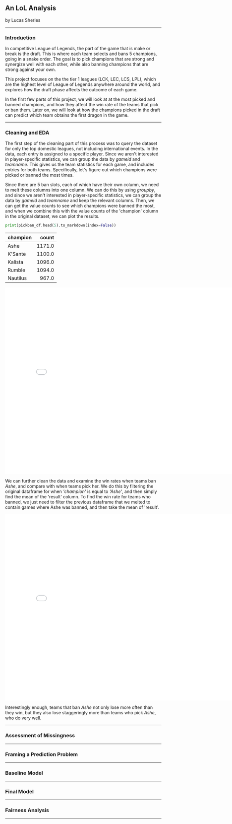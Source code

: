 
## An LoL Analysis

by Lucas Sherles

---

### Introduction

In competitive League of Legends, the part of the game that is make or break is the draft. This is where each team selects and bans 5 champions, going in a snake order. The goal is to pick champions that are strong and synergize well with each other, while also banning champions that are strong against your own.

This project focuses on the the tier 1 leagues (LCK, LEC, LCS, LPL), which are the highest level of League of Legends anywhere around the world, and explores how the draft phase affects the outcome of each game. 

In the first few parts of this project, we will look at at the most picked and banned champions, and how they affect the win rate of the teams that pick or ban them. Later on, we will look at how the champions picked in the draft can predict which team obtains the first dragon in the game.

---

### Cleaning and EDA

The first step of the cleaning part of this process was to query the dataset for only the top domestic leagues, not including international events. In the data, each entry is assigned to a specific player. Since we aren't interested in player-specific statistics, we can group the data by _gameid_ and _teamname_. This gives us the team statistics for each game, and includes entries for both teams. Specifically, let's figure out which champions were picked or banned the most times. 

Since there are 5 ban slots, each of which have their own column, we need to melt these columns into one column. We can do this by using _groupby_, and since we aren't interested in player-specific statistics, we can group the data by _gameid_ and _teamname_ and keep the relevant columns. Then, we can get the value counts to see which champions were banned the most, and when we combine this with the value counts of the 'champion' column in the original dataset, we can plot the results.

```py
print(pickban_df.head(5).to_markdown(index=False))
```

| champion    |     count    |
|:------------|-------------:|
| Ashe        |       1171.0 |
| K'Sante     |       1100.0 |
| Kalista     |       1096.0 |
| Rumble      |       1094.0 |
| Nautilus    |        967.0 |



<iframe
  src="assets/valcounts.html"
  width="800"
  height="600"
  frameborder="0"
></iframe>


We can further clean the data and examine the win rates when teams ban _Ashe_, and compare with when teams pick her. We do this by filtering the original dataframe for when _'champion'_ is equal to _'Ashe'_, and then simply find the mean of the 'result' column. To find the win rate for teams who banned, we just need to filter the previous dataframe that we melted to contain games where Ashe was banned, and then take the mean of 'result'. 

<iframe
  src="assets/ashe_wr_bc.html"
  width="800"
  height="600"
  frameborder="0"
></iframe>

Interestingly enough, teams that ban _Ashe_ not only lose more often than they win, but they also lose staggeringly more than teams who pick _Ashe_, who do very well.

---

### Assessment of Missingness


---

### Framing a Prediction Problem


---
### Baseline Model


---

### Final Model


---

### Fairness Analysis


---